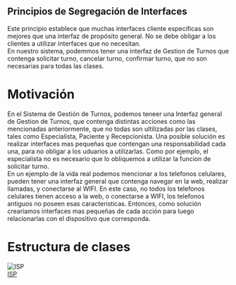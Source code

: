## Principios de Segregación de Interfaces
Este principio establece que muchas interfaces cliente especificas son mejores que una interfaz de propósito general. No se debe obligar a los clientes a utilizar interfaces que no necesitan.  
En nuestro sistema, podemmos tener una interfaz de Gestion de Turnos que contenga solicitar turno, cancelar turno, confirmar turno, que no son necesarias para todas las clases.

# Motivación
En el Sistema de Gestión de Turnos, podemos teneer una Interfaz general de Gestion de Turnos, que contenga distintas acciones como las mencionadas anteriormente, que no todas son ultilizadas por las clases, tales como Especialista, Paciente y Recepcionista. Una posible solución es realizar interfaces mas pequeñas que contengan una responsabilidad cada una, para no obligar a los uduarios a utilizarlas. Como por ejemplo, el especialista no es necesario que lo obliquemos a utilizar la funcion de solicitar turno.  
En un ejemplo de la vida real podemos mencionar a los telefonos celulares, pueden tener una interfaz general que contenga navegar en la web, realizar llamadas, y conectarse al WIFI. En este caso, no todos los telefonos celulares tienen acceso a la web, o conectarse a WIFI, los telefonos antiguos no poseen esas caracteristicas. Entonces, como solución creariamos interfaces mas pequeñas de cada acción para luego relacionarlas con el dispositivo que corresponda.   

# Estructura de clases
![ISP](https://github.com/user-attachments/assets/a7257106-82b1-4bea-97c6-f746052ce882)   
[ISP](https://drive.google.com/file/d/1B8hLt0AgeYZ3EBklAOsIxdcsNI2qW6Yf/view?usp=sharing) 




